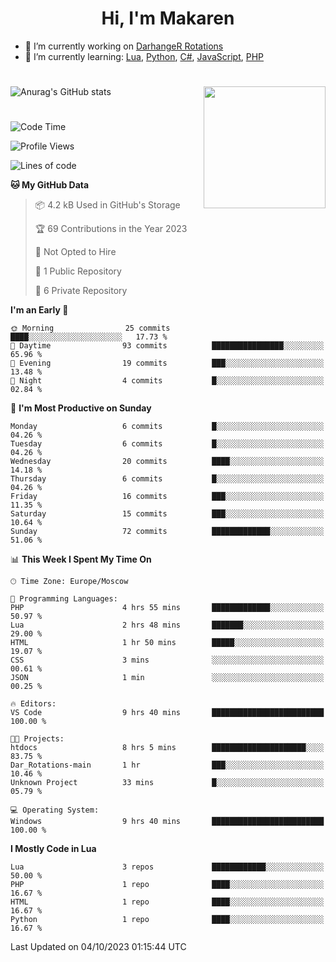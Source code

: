 <div id="header" align="center">
 <h1>Hi, I'm Makaren</h1>
</div>

- 🔭 I’m currently working on <a href="https://darhanger.github.io/rotations/">DarhangeR Rotations</a>
- 🌱 I’m currently learning: <a href="https://www.lua.org">Lua</a>, <a href="https://www.python.org">Python</a>, <a href="https://dotnet.microsoft.com/en-us/languages/csharp">C#</a>, <a href="https://www.ecma-international.org/publications-and-standards/standards/ecma-262/">JavaScript</a>, <a href="https://www.php.net">PHP</a>
<!--
- 👯 I’m looking to collaborate on ...
- 🤔 I’m looking for help with ...
- 💬 Ask me about ...
- 📫 How to reach me: ...
- 😄 Pronouns: ...
- ⚡ Fun fact: ...
-->
#
![Anurag's GitHub stats](https://github-readme-stats.vercel.app/api?username=MakarenD&text_color=fff&icon_color=435cd9&show_icons=true&theme=dark&bg_color=00000000)<img align="right" src="https://media3.giphy.com/media/LaVp0AyqR5bGsC5Cbm/giphy.gif?cid=ecf05e4702j5mjw4h8mwt6p3xur6xnlpw7ymefs00ez9pcbs&ep=v1_gifs_search&rid=giphy.gif&ct=g" width="195"/> 

#
<!--START_SECTION:waka-->
![Code Time](http://img.shields.io/badge/Code%20Time-12%20hrs%2055%20mins-blue)

![Profile Views](http://img.shields.io/badge/Profile%20Views-63-blue)

![Lines of code](https://img.shields.io/badge/From%20Hello%20World%20I%27ve%20Written-117.6%20thousand%20lines%20of%20code-blue)

**🐱 My GitHub Data** 

> 📦 4.2 kB Used in GitHub's Storage 
 > 
> 🏆 69 Contributions in the Year 2023
 > 
> 🚫 Not Opted to Hire
 > 
> 📜 1 Public Repository 
 > 
> 🔑 6 Private Repository 
 > 
**I'm an Early 🐤** 

```text
🌞 Morning                25 commits          ████░░░░░░░░░░░░░░░░░░░░░   17.73 % 
🌆 Daytime                93 commits          ████████████████░░░░░░░░░   65.96 % 
🌃 Evening                19 commits          ███░░░░░░░░░░░░░░░░░░░░░░   13.48 % 
🌙 Night                  4 commits           █░░░░░░░░░░░░░░░░░░░░░░░░   02.84 % 
```
📅 **I'm Most Productive on Sunday** 

```text
Monday                   6 commits           █░░░░░░░░░░░░░░░░░░░░░░░░   04.26 % 
Tuesday                  6 commits           █░░░░░░░░░░░░░░░░░░░░░░░░   04.26 % 
Wednesday                20 commits          ████░░░░░░░░░░░░░░░░░░░░░   14.18 % 
Thursday                 6 commits           █░░░░░░░░░░░░░░░░░░░░░░░░   04.26 % 
Friday                   16 commits          ███░░░░░░░░░░░░░░░░░░░░░░   11.35 % 
Saturday                 15 commits          ███░░░░░░░░░░░░░░░░░░░░░░   10.64 % 
Sunday                   72 commits          █████████████░░░░░░░░░░░░   51.06 % 
```


📊 **This Week I Spent My Time On** 

```text
🕑︎ Time Zone: Europe/Moscow

💬 Programming Languages: 
PHP                      4 hrs 55 mins       █████████████░░░░░░░░░░░░   50.97 % 
Lua                      2 hrs 48 mins       ███████░░░░░░░░░░░░░░░░░░   29.00 % 
HTML                     1 hr 50 mins        █████░░░░░░░░░░░░░░░░░░░░   19.07 % 
CSS                      3 mins              ░░░░░░░░░░░░░░░░░░░░░░░░░   00.61 % 
JSON                     1 min               ░░░░░░░░░░░░░░░░░░░░░░░░░   00.25 % 

🔥 Editors: 
VS Code                  9 hrs 40 mins       █████████████████████████   100.00 % 

🐱‍💻 Projects: 
htdocs                   8 hrs 5 mins        █████████████████████░░░░   83.75 % 
Dar_Rotations-main       1 hr                ███░░░░░░░░░░░░░░░░░░░░░░   10.46 % 
Unknown Project          33 mins             █░░░░░░░░░░░░░░░░░░░░░░░░   05.79 % 

💻 Operating System: 
Windows                  9 hrs 40 mins       █████████████████████████   100.00 % 
```

**I Mostly Code in Lua** 

```text
Lua                      3 repos             ████████████░░░░░░░░░░░░░   50.00 % 
PHP                      1 repo              ████░░░░░░░░░░░░░░░░░░░░░   16.67 % 
HTML                     1 repo              ████░░░░░░░░░░░░░░░░░░░░░   16.67 % 
Python                   1 repo              ████░░░░░░░░░░░░░░░░░░░░░   16.67 % 
```




 Last Updated on 04/10/2023 01:15:44 UTC
<!--END_SECTION:waka-->
